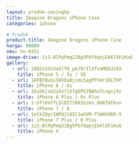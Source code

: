 ```yaml
---
layout: produk-casinghp
title: Imagine Dragons iPhone Case
categories: iphone

# Produk
product-title: Imagine Dragons iPhone Case
harga: 90000
sku: hn-0351
image-drive: 1iS-BlPpPmq2JBg5Pbf8qejEkKlXFiKx6
gallery:
  - url: 19QZsSdiVaXlT0_pAJ9rIlXfxaMQk326X
    title: iPhone 5 / 5s / SE
  - url: 1AFB70uSsI0VDa8jzmL5agPTYHrIOLThP
    title: iPhone 6 / 6s
  - url: 1EuGKjxU2iko7jX7g6PUINAhuTcxgxj9z
    title: iPhone 6 Plus / 6s Plus
  - url: 1-Sfl6VffLSlDITlN93Uzkn_0HAT6F6xn
    title: iPhone 7 / 8
  - url: 1olk2Opr1WPQJi6IC1wGVM-TlWXkO6R-5
    title: iPhone 7 Plus / 8 Plus
  - url: 1iS-BlPpPmq2JBg5Pbf8qejEkKlXFiKx6
    title: iPhone X
---
```


